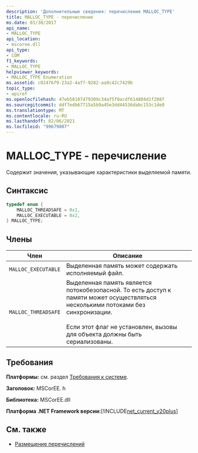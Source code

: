```yaml
---
description: 'Дополнительные сведения: перечисление MALLOC_TYPE'
title: MALLOC_TYPE - перечисление
ms.date: 03/30/2017
api_name:
- MALLOC_TYPE
api_location:
- mscoree.dll
api_type:
- COM
f1_keywords:
- MALLOC_TYPE
helpviewer_keywords:
- MALLOC_TYPE Enumeration
ms.assetid: c02476f9-23a2-4af7-9282-aa9c42c7429b
topic_type:
- apiref
ms.openlocfilehash: 47eb58107d79309c34af5f0acdf614804d1f208f
ms.sourcegitcommit: ddf7edb67715a5b9a45e3dd44536dabc153c1de0
ms.translationtype: MT
ms.contentlocale: ru-RU
ms.lasthandoff: 02/06/2021
ms.locfileid: "99679807"
---
```

# <a name="malloc_type-enumeration"></a>MALLOC_TYPE - перечисление

Содержит значения, указывающие характеристики выделяемой памяти.  
  
## <a name="syntax"></a>Синтаксис  
  
```cpp  
typedef enum {  
    MALLOC_THREADSAFE = 0x1,  
    MALLOC_EXECUTABLE = 0x2,  
} MALLOC_TYPE;  
```  
  
## <a name="members"></a>Члены  
  
|Член|Описание|  
|------------|-----------------|  
|`MALLOC_EXECUTABLE`|Выделенная память может содержать исполняемый файл.|  
|`MALLOC_THREADSAFE`|Выделенная память является потокобезопасной. То есть доступ к памяти может осуществляться несколькими потоками без синхронизации.<br /><br /> Если этот флаг не установлен, вызовы для объекта должны быть сериализованы.|  
  
## <a name="requirements"></a>Требования  

 **Платформы:** см. раздел [Требования к системе](../../get-started/system-requirements.md).  
  
 **Заголовок:** MSCorEE. h  
  
 **Библиотека:** MSCorEE.dll  
  
 **Платформа .NET Framework версии:**[!INCLUDE[net_current_v20plus](../../../../includes/net-current-v20plus-md.md)]  
  
## <a name="see-also"></a>См. также

- [Размещение перечислений](hosting-enumerations.md)
